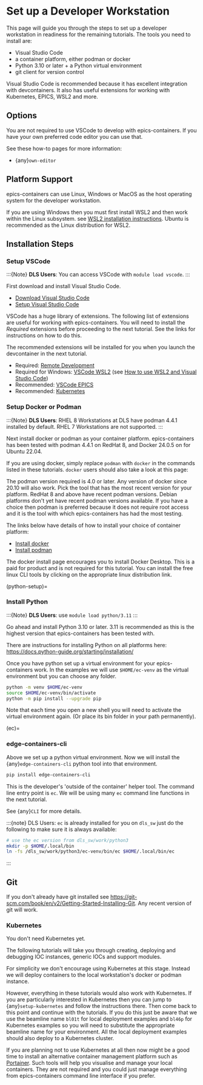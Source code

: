 # Set up a Developer Workstation

This page will guide you through the steps to set up a developer workstation
in readiness for the remaining tutorials.
The tools you need to install are:

- Visual Studio Code
- a container platform, either podman or docker
- Python 3.10 or later + a Python virtual environment
- git client for version control

Visual Studio Code is recommended because it has excellent integration with
devcontainers. It also has useful extensions for working with Kubernetes,
EPICS, WSL2 and more.

## Options

You are not required to use VSCode to develop with epics-containers.
If you have your own preferred code editor you can use that.

See these how-to pages for more information:

- {any}`own-editor`

## Platform Support

epics-containers can use Linux, Windows or MacOS as the host operating system for
the developer workstation.

If you are using Windows then you must first
install WSL2 and then work within the Linux subsystem. see
[WSL2 installation instructions].
Ubuntu is recommended as the Linux distribution for WSL2.

## Installation Steps

### Setup VSCode

:::{Note}
**DLS Users**: You can access VSCode with `module load vscode`.
:::

First download and install Visual Studio Code.

- [Download Visual Studio Code]
- [Setup Visual Studio Code]

VSCode has a huge library of extensions. The following list of extensions are
useful for working with epics-containers. You will need to install the *Required*
extensions before proceeding to the next tutorial. See the links for instructions
on how to do this.

The recommended extensions will be installed for you when you launch the
devcontainer in the next tutorial.

- Required: [Remote Development]
- Required for Windows: [VSCode WSL2] (see [How to use WSL2 and Visual Studio Code])
- Recommended: [VSCode EPICS]
- Recommended: [Kubernetes]

### Setup Docker or Podman

:::{Note}
**DLS Users**: RHEL 8 Workstations at DLS have podman 4.4.1 installed by default.
RHEL 7 Workstations are not supported.
:::

Next install docker or podman as your container platform. epics-containers
has been tested with podman 4.4.1 on RedHat 8, and Docker 24.0.5 on
for Ubuntu 22.04.

If you are using docker, simply replace `podman` with `docker` in the commands listed in these tutorials. `docker` users should also take a look at this page: [](../reference/docker.md)

The podman version required is 4.0 or later. Any version of docker since 20.10
will also work. Pick the tool that has the most recent version for your platform.
RedHat 8 and above have recent podman versions. Debian platforms don't yet
have recent podman versions available. If you have a choice then podman is
preferred because it does not require root access and it is the tool with
which epics-containers has had the most testing.

The links below have details of how to install your choice of container platform:

- [Install docker]
- [Install podman]

The docker install page encourages you to install Docker Desktop. This is a paid
for product and is not required for this tutorial. You can install the free linux
CLI tools by clicking on the appropriate linux distribution link.

(python-setup)=

### Install Python

:::{Note}
**DLS Users**: use `module load python/3.11`
:::

Go ahead and install Python 3.10 or later. 3.11 is recommended as this is the
highest version that epics-containers has been tested with.

There are instructions for installing Python on all platforms here:
<https://docs.python-guide.org/starting/installation/>

Once you have python set up a virtual environment for your epics-containers
work. In the examples we will use `$HOME/ec-venv` as the virtual environment
but you can choose any folder.

```bash
python -m venv $HOME/ec-venv
source $HOME/ec-venv/bin/activate
python -m pip install --upgrade pip
```

Note that each time you open a new shell you will need to activate the virtual
environment again. (Or place its bin folder in your path permanently).

(ec)=

### edge-containers-cli

Above we set up a python virtual environment. Now we will install
the {any}`edge-containers-cli` python tool into that environment.

```bash
pip install edge-containers-cli
```

This is the developer's 'outside of the container' helper tool. The command
line entry point is `ec`. We will be using many `ec` command line
functions in the next tutorial.

See {any}`CLI` for more details.

:::{note}
DLS Users: `ec` is already installed for you on `dls_sw` just do the
following to make sure it is always available:

```bash
# use the ec version from dls_sw/work/python3
mkdir -p $HOME/.local/bin
ln -fs /dls_sw/work/python3/ec-venv/bin/ec $HOME/.local/bin/ec
```
:::

## Git

If you don't already have git installed see
<https://git-scm.com/book/en/v2/Getting-Started-Installing-Git>. Any recent
version of git will work.

### Kubernetes

You don't need Kubernetes yet.

The following tutorials will take you through creating, deploying and
debugging IOC instances, generic IOCs and support modules.

For simplicity we don't encourage using Kubernetes at this stage. Instead we
will deploy containers to the local workstation's docker or podman instance.

However, everything in these tutorials would also work with Kubernetes. If you
are particularly interested in Kubernetes then you can jump to
{any}`setup-kubernetes` and follow the instructions there. Then come back to this
point and continue with the tutorials. If you do this just be aware that
we use the beamline name `bl01t` for local deployment examples and
`bl46p` for Kubernetes examples so you will need to substitute the
appropriate beamline name for your environment. All the local deployment
examples should also deploy to a Kubernetes cluster.

If you are planning not to use Kubernetes at all then now might be
a good time to install an alternative container management platform such
as [Portainer](https://www.portainer.io/). Such tools will help you
visualise and manage your local containers. They are not required and you
could just manage everything from epics-containers command line interface
if you prefer.

[download visual studio code]: https://code.visualstudio.com/download
[how to use wsl2 and visual studio code]: https://code.visualstudio.com/blogs/2019/09/03/wsl2
[install docker]: https://docs.docker.com/engine/install/
[install podman]: https://podman.io/getting-started/installation
[kubernetes]: https://marketplace.visualstudio.com/items?itemName=ms-kubernetes-tools.vscode-kubernetes-tools
[remote development]: https://marketplace.visualstudio.com/items?itemName=ms-vscode-remote.vscode-remote-extensionpack
[setup visual studio code]: https://code.visualstudio.com/learn/get-started/basics
[vscode epics]: https://marketplace.visualstudio.com/items?itemName=nsd.vscode-epics
[vscode wsl2]: https://marketplace.visualstudio.com/items?itemName=ms-vscode-remote.remote-wsl
[wsl2 installation instructions]: https://docs.microsoft.com/en-us/windows/wsl/install-win10
